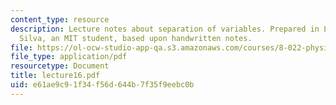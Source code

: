 ```yaml
---
content_type: resource
description: Lecture notes about separation of variables. Prepared in LaTeX by James
  Silva, an MIT student, based upon handwritten notes.
file: https://ol-ocw-studio-app-qa.s3.amazonaws.com/courses/8-022-physics-ii-electricity-and-magnetism-fall-2006/e61ae9c91f34f56d644b7f35f9eebc0b_lecture16.pdf
file_type: application/pdf
resourcetype: Document
title: lecture16.pdf
uid: e61ae9c9-1f34-f56d-644b-7f35f9eebc0b
---
```

